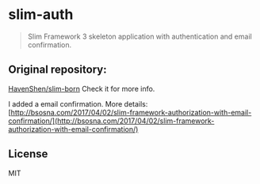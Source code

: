 # slim-auth

> Slim Framework 3 skeleton application with authentication and email confirmation.

## Original repository:
[HavenShen/slim-born](https://github.com/HavenShen/slim-born)
Check it for more info.

I added a email confirmation. More details:
[http://bsosna.com/2017/04/02/slim-framework-authorization-with-email-confirmation/](http://bsosna.com/2017/04/02/slim-framework-authorization-with-email-confirmation/)

## License

MIT

